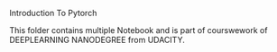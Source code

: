 Introduction To Pytorch


This folder contains multiple Notebook and is part of courswework of DEEPLEARNING NANODEGREE from UDACITY.
